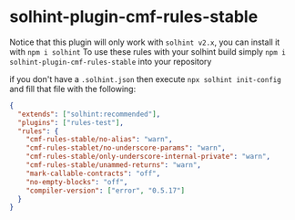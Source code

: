 # solhint-plugin-cmf-rules-stable
Notice that this plugin will only work with `solhint v2.x`, you can install it with `npm i solhint`
To use these rules with your solhint build simply `npm i solhint-plugin-cmf-rules-stable` into your repository

if you don't have a `.solhint.json` then execute `npx solhint init-config` and fill that file with the following:


```json
{
  "extends": ["solhint:recommended"],
  "plugins": ["rules-test"],
  "rules": {
    "cmf-rules-stable/no-alias": "warn",
    "cmf-rules-stablet/no-underscore-params": "warn",
    "cmf-rules-stable/only-underscore-internal-private": "warn",
    "cmf-rules-stable/unammed-returns": "warn",
    "mark-callable-contracts": "off",
    "no-empty-blocks": "off",
    "compiler-version": ["error", "0.5.17"]
  }
}

```
